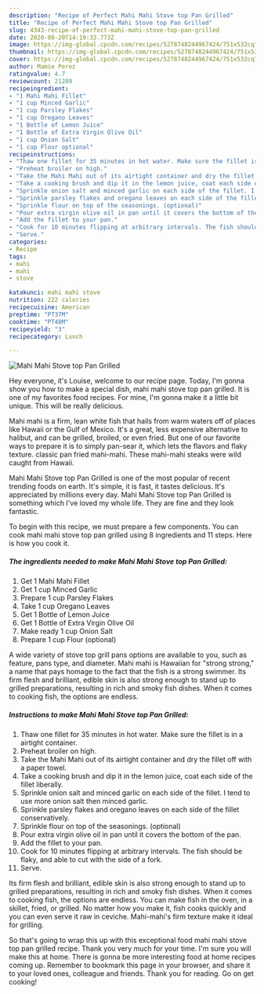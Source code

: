 ```yaml
---
description: "Recipe of Perfect Mahi Mahi Stove top Pan Grilled"
title: "Recipe of Perfect Mahi Mahi Stove top Pan Grilled"
slug: 4343-recipe-of-perfect-mahi-mahi-stove-top-pan-grilled
date: 2020-08-20T14:19:33.773Z
image: https://img-global.cpcdn.com/recipes/5278748244967424/751x532cq70/mahi-mahi-stove-top-pan-grilled-recipe-main-photo.jpg
thumbnail: https://img-global.cpcdn.com/recipes/5278748244967424/751x532cq70/mahi-mahi-stove-top-pan-grilled-recipe-main-photo.jpg
cover: https://img-global.cpcdn.com/recipes/5278748244967424/751x532cq70/mahi-mahi-stove-top-pan-grilled-recipe-main-photo.jpg
author: Mamie Perez
ratingvalue: 4.7
reviewcount: 21289
recipeingredient:
- "1 Mahi Mahi Fillet"
- "1 cup Minced Garlic"
- "1 cup Parsley Flakes"
- "1 cup Oregano Leaves"
- "1 Bottle of Lemon Juice"
- "1 Bottle of Extra Virgin Olive Oil"
- "1 cup Onion Salt"
- "1 cup Flour optional"
recipeinstructions:
- "Thaw one fillet for 35 minutes in hot water. Make sure the fillet is in a airtight container."
- "Preheat broiler on high."
- "Take the Mahi Mahi out of its airtight container and dry the fillet off with a paper towel."
- "Take a cooking brush and dip it in the lemon juice, coat each side of the fillet liberally."
- "Sprinkle onion salt and minced garlic on each side of the fillet. I tend to use more onion salt then minced garlic."
- "Sprinkle parsley flakes and oregano leaves on each side of the fillet conservatively."
- "Sprinkle flour on top of the seasonings. (optional)"
- "Pour extra virgin olive oil in pan until it covers the bottom of the pan."
- "Add the fillet to your pan."
- "Cook for 10 minutes flipping at arbitrary intervals. The fish should be flaky, and able to cut with the side of a fork."
- "Serve."
categories:
- Recipe
tags:
- mahi
- mahi
- stove

katakunci: mahi mahi stove 
nutrition: 222 calories
recipecuisine: American
preptime: "PT37M"
cooktime: "PT48M"
recipeyield: "3"
recipecategory: Lunch

---
```



![Mahi Mahi Stove top Pan Grilled](https://img-global.cpcdn.com/recipes/5278748244967424/751x532cq70/mahi-mahi-stove-top-pan-grilled-recipe-main-photo.jpg)

Hey everyone, it's Louise, welcome to our recipe page. Today, I'm gonna show you how to make a special dish, mahi mahi stove top pan grilled. It is one of my favorites food recipes. For mine, I'm gonna make it a little bit unique. This will be really delicious.

Mahi mahi is a firm, lean white fish that hails from warm waters off of places like Hawaii or the Gulf of Mexico. It&#39;s a great, less expensive alternative to halibut, and can be grilled, broiled, or even fried. But one of our favorite ways to prepare it is to simply pan-sear it, which lets the flavors and flaky texture. classic pan fried mahi-mahi. These mahi-mahi steaks were wild caught from Hawaii.

Mahi Mahi Stove top Pan Grilled is one of the most popular of recent trending foods on earth. It's simple, it is fast, it tastes delicious. It's appreciated by millions every day. Mahi Mahi Stove top Pan Grilled is something which I've loved my whole life. They are fine and they look fantastic.


To begin with this recipe, we must prepare a few components. You can cook mahi mahi stove top pan grilled using 8 ingredients and 11 steps. Here is how you cook it.

<!--inarticleads1-->

##### The ingredients needed to make Mahi Mahi Stove top Pan Grilled:

1. Get 1 Mahi Mahi Fillet
1. Get 1 cup Minced Garlic
1. Prepare 1 cup Parsley Flakes
1. Take 1 cup Oregano Leaves
1. Get 1 Bottle of Lemon Juice
1. Get 1 Bottle of Extra Virgin Olive Oil
1. Make ready 1 cup Onion Salt
1. Prepare 1 cup Flour (optional)


A wide variety of stove top grill pans options are available to you, such as feature, pans type, and diameter. Mahi mahi is Hawaiian for &#34;strong strong,&#34; a name that pays homage to the fact that the fish is a strong swimmer. Its firm flesh and brilliant, edible skin is also strong enough to stand up to grilled preparations, resulting in rich and smoky fish dishes. When it comes to cooking fish, the options are endless. 

<!--inarticleads2-->

##### Instructions to make Mahi Mahi Stove top Pan Grilled:

1. Thaw one fillet for 35 minutes in hot water. Make sure the fillet is in a airtight container.
1. Preheat broiler on high.
1. Take the Mahi Mahi out of its airtight container and dry the fillet off with a paper towel.
1. Take a cooking brush and dip it in the lemon juice, coat each side of the fillet liberally.
1. Sprinkle onion salt and minced garlic on each side of the fillet. I tend to use more onion salt then minced garlic.
1. Sprinkle parsley flakes and oregano leaves on each side of the fillet conservatively.
1. Sprinkle flour on top of the seasonings. (optional)
1. Pour extra virgin olive oil in pan until it covers the bottom of the pan.
1. Add the fillet to your pan.
1. Cook for 10 minutes flipping at arbitrary intervals. The fish should be flaky, and able to cut with the side of a fork.
1. Serve.


Its firm flesh and brilliant, edible skin is also strong enough to stand up to grilled preparations, resulting in rich and smoky fish dishes. When it comes to cooking fish, the options are endless. You can make fish in the oven, in a skillet, fried, or grilled. No matter how you make it, fish cooks quickly and you can even serve it raw in ceviche. Mahi-mahi&#39;s firm texture make it ideal for grilling. 

So that's going to wrap this up with this exceptional food mahi mahi stove top pan grilled recipe. Thank you very much for your time. I'm sure you will make this at home. There is gonna be more interesting food at home recipes coming up. Remember to bookmark this page in your browser, and share it to your loved ones, colleague and friends. Thank you for reading. Go on get cooking!
